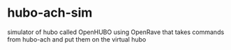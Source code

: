 hubo-ach-sim
============

simulator of hubo called OpenHUBO using OpenRave that takes commands from hubo-ach and put them on the virtual hubo